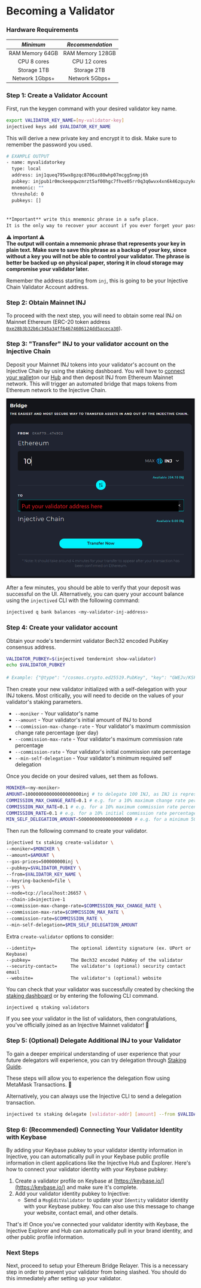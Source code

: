 # Becoming a Validator

### Hardware Requirements

|    _Minimum_    | _Recommendation_ |
| :-------------: | :--------------: |
| RAM Memory 64GB | RAM Memory 128GB |
|   CPU 8 cores   |   CPU 12 cores   |
|   Storage 1TB   |    Storage 2TB   |
|  Network 1Gbps+ |  Network 5Gbps+  |

### Step 1: Create a Validator Account

First, run the keygen command with your desired validator key name.

```bash
export VALIDATOR_KEY_NAME=[my-validator-key]
injectived keys add $VALIDATOR_KEY_NAME
```

This will derive a new private key and encrypt it to disk. Make sure to remember the password you used.

```bash
# EXAMPLE OUTPUT
- name: myvalidatorkey
  type: local
  address: inj1queq795wx8gzqc8706uz80whp07mcgg5nmpj6h
  pubkey: injpub1r0mckeepqwzmrzt5af00hgc7fhve05rr0q3q6wvx4xn6k46zguzykdszg6cnu0zca4q
  mnemonic: ""
  threshold: 0
  pubkeys: []


**Important** write this mnemonic phrase in a safe place.
It is the only way to recover your account if you ever forget your password.
```

**⚠️ important ⚠️**\
**The output will contain a mnemonic phrase that represents your key in plain text. Make sure to save this phrase as a backup of your key, since without a key you will not be able to control your validator. The phrase is better be backed up on physical paper, storing it in cloud storage may compromise your validator later.**

Remember the address starting from `inj`, this is going to be your Injective Chain Validator Account address.

### Step 2: Obtain Mainnet INJ

To proceed with the next step, you will need to obtain some real INJ on Mainnet Ethereum (ERC-20 token address [`0xe28b3b32b6c345a34ff64674606124dd5aceca30`](https://etherscan.io/token/0xe28b3b32b6c345a34ff64674606124dd5aceca30)).

### Step 3: "Transfer" INJ to your validator account on the Injective Chain

Deposit your Mainnet INJ tokens into your validator's account on the Injective Chain by using the staking dashboard. You will have to [connect your wallet](https://medium.com/injective-labs/injective-hub-guide-9a14f09f6a7d)on our [Hub](https://hub.injective.network/bridge) and then deposit INJ from Ethereum Mainnet network. This will trigger an automated bridge that maps tokens from Ethereum network to the Injective Chain.

![validator-transfer](../../docs/nodes/Validators/bridge-transfer.png)

After a few minutes, you should be able to verify that your deposit was successful on the UI. Alternatively, you can query your account balance using the `injectived` CLI with the following command:

```bash
injectived q bank balances <my-validator-inj-address>
```

### Step 4: Create your validator account

Obtain your node's tendermint validator Bech32 encoded PubKey consensus address.

```bash
VALIDATOR_PUBKEY=$(injectived tendermint show-validator)
echo $VALIDATOR_PUBKEY

# Example: {"@type": "/cosmos.crypto.ed25519.PubKey", "key": "GWEJv/KSFhUUcKBWuf9TTT3Ful+3xV/1lFhchyW1TZ8="}
```

Then create your new validator initialized with a self-delegation with your INJ tokens. Most critically, you will need to decide on the values of your validator's staking parameters.

* `--moniker` - Your validator's name
* `--amount` - Your validator's initial amount of INJ to bond
* `--commission-max-change-rate` - Your validator's maximum commission change rate percentage (per day)
* `--commission-max-rate` - Your validator's maximum commission rate percentage
* `--commission-rate` - Your validator's initial commission rate percentage
* `--min-self-delegation` - Your validator's minimum required self delegation

Once you decide on your desired values, set them as follows.

```bash
MONIKER=<my-moniker>
AMOUNT=100000000000000000000inj # to delegate 100 INJ, as INJ is represented with 18 decimals.  
COMMISSION_MAX_CHANGE_RATE=0.1 # e.g. for a 10% maximum change rate percentage per day
COMMISSION_MAX_RATE=0.1 # e.g. for a 10% maximum commission rate percentage
COMMISSION_RATE=0.1 # e.g. for a 10% initial commission rate percentage
MIN_SELF_DELEGATION_AMOUNT=50000000000000000000 # e.g. for a minimum 50 INJ self delegation required on the validator
```

Then run the following command to create your validator.

```bash
injectived tx staking create-validator \
--moniker=$MONIKER \
--amount=$AMOUNT \
--gas-prices=500000000inj \
--pubkey=$VALIDATOR_PUBKEY \
--from=$VALIDATOR_KEY_NAME \
--keyring-backend=file \
--yes \
--node=tcp://localhost:26657 \
--chain-id=injective-1
--commission-max-change-rate=$COMMISSION_MAX_CHANGE_RATE \
--commission-max-rate=$COMMISSION_MAX_RATE \
--commission-rate=$COMMISSION_RATE \
--min-self-delegation=$MIN_SELF_DELEGATION_AMOUNT
```

Extra `create-validator` options to consider:

```
--identity=        		The optional identity signature (ex. UPort or Keybase)
--pubkey=          		The Bech32 encoded PubKey of the validator
--security-contact=		The validator's (optional) security contact email
--website=         		The validator's (optional) website
```

You can check that your validator was successfully created by checking the [staking dashboard](https://staking.injective.network/validators) or by entering the following CLI command.

```bash
injectived q staking validators
```

If you see your validator in the list of validators, then congratulations, you've officially joined as an Injective Mainnet validator! 🎉

### Step 5: (Optional) Delegate Additional INJ to your Validator

To gain a deeper empirical understanding of user experience that your future delegators will experience, you can try delegation through [Staking Guide](https://medium.com/injective-labs/injective-hub-guide-9a14f09f6a7d).

These steps will allow you to experience the delegation flow using MetaMask Transactions. 🦊

Alternatively, you can always use the Injective CLI to send a delegation transaction.

```bash
injectived tx staking delegate [validator-addr] [amount] --from $VALIDATOR_KEY_NAME --keyring-backend=file --yes --node=tcp://localhost:26657
```

### Step 6: (Recommended) Connecting Your Validator Identity with Keybase

By adding your Keybase pubkey to your validator identity information in Injective, you can automatically pull in your Keybase public profile information in client applications like the Injective Hub and Explorer. Here's how to connect your validator identity with your Keybase pubkey:

1. Create a validator profile on Keybase at [https://keybase.io/](https://keybase.io/) and make sure it's complete.
2. Add your validator identity pubkey to Injective:
   * Send a `MsgEditValidator` to update your `Identity` validator identity with your Keybase pubkey. You can also use this message to change your website, contact email, and other details.

That's it! Once you've connected your validator identity with Keybase, the Injective Explorer and Hub can automatically pull in your brand identity, and other public profile information.

### Next Steps

Next, proceed to setup your Ethereum Bridge Relayer. This is a necessary step in order to prevent your validator from being slashed. You should do this immediately after setting up your validator.
